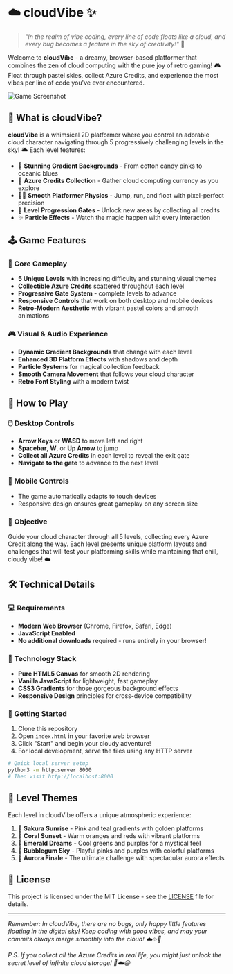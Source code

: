 # ☁️ cloudVibe ✨

> *"In the realm of vibe coding, every line of code floats like a cloud, and every bug becomes a feature in the sky of creativity!"* 🌈

Welcome to **cloudVibe** - a dreamy, browser-based platformer that combines the zen of cloud computing with the pure joy of retro gaming! 🎮 Float through pastel skies, collect Azure Credits, and experience the most vibes per line of code you've ever encountered.

![Game Screenshot](https://github.com/user-attachments/assets/305a20a2-77a2-410e-806d-e5487f12dd7e)

## 🎯 What is cloudVibe?

**cloudVibe** is a whimsical 2D platformer where you control an adorable cloud character navigating through 5 progressively challenging levels in the sky! 🌥️ Each level features:

- 🎨 **Stunning Gradient Backgrounds** - From cotton candy pinks to oceanic blues
- 💎 **Azure Credits Collection** - Gather cloud computing currency as you explore  
- 🏃‍♂️ **Smooth Platformer Physics** - Jump, run, and float with pixel-perfect precision
- 🚪 **Level Progression Gates** - Unlock new areas by collecting all credits
- ✨ **Particle Effects** - Watch the magic happen with every interaction

## 🕹️ Game Features

### 🌟 Core Gameplay
- **5 Unique Levels** with increasing difficulty and stunning visual themes
- **Collectible Azure Credits** scattered throughout each level
- **Progressive Gate System** - complete levels to advance
- **Responsive Controls** that work on both desktop and mobile devices
- **Retro-Modern Aesthetic** with vibrant pastel colors and smooth animations

### 🎮 Visual & Audio Experience  
- **Dynamic Gradient Backgrounds** that change with each level
- **Enhanced 3D Platform Effects** with shadows and depth
- **Particle Systems** for magical collection feedback
- **Smooth Camera Movement** that follows your cloud character
- **Retro Font Styling** with a modern twist

## 🎲 How to Play

### 🖱️ Desktop Controls
- **Arrow Keys** or **WASD** to move left and right
- **Spacebar**, **W**, or **Up Arrow** to jump
- **Collect all Azure Credits** in each level to reveal the exit gate
- **Navigate to the gate** to advance to the next level

### 📱 Mobile Controls  
- The game automatically adapts to touch devices
- Responsive design ensures great gameplay on any screen size

### 🎯 Objective
Guide your cloud character through all 5 levels, collecting every Azure Credit along the way. Each level presents unique platform layouts and challenges that will test your platforming skills while maintaining that chill, cloudy vibe! ☁️

## 🛠️ Technical Details

### 💻 Requirements
- **Modern Web Browser** (Chrome, Firefox, Safari, Edge)
- **JavaScript Enabled**
- **No additional downloads** required - runs entirely in your browser!

### 🔧 Technology Stack
- **Pure HTML5 Canvas** for smooth 2D rendering
- **Vanilla JavaScript** for lightweight, fast gameplay
- **CSS3 Gradients** for those gorgeous background effects
- **Responsive Design** principles for cross-device compatibility

### 🚀 Getting Started
1. Clone this repository
2. Open `index.html` in your favorite web browser
3. Click "Start" and begin your cloudy adventure!
4. For local development, serve the files using any HTTP server

```bash
# Quick local server setup
python3 -m http.server 8000
# Then visit http://localhost:8000
```

## 🌈 Level Themes

Each level in cloudVibe offers a unique atmospheric experience:

1. **🌸 Sakura Sunrise** - Pink and teal gradients with golden platforms
2. **🧡 Coral Sunset** - Warm oranges and reds with vibrant platforms  
3. **💚 Emerald Dreams** - Cool greens and purples for a mystical feel
4. **💖 Bubblegum Sky** - Playful pinks and purples with colorful platforms
5. **🌅 Aurora Finale** - The ultimate challenge with spectacular aurora effects

## 📝 License

This project is licensed under the MIT License - see the [LICENSE](LICENSE) file for details.

---

*Remember: In cloudVibe, there are no bugs, only happy little features floating in the digital sky! Keep coding with good vibes, and may your commits always merge smoothly into the cloud! ☁️✨🚀*

*P.S. If you collect all the Azure Credits in real life, you might just unlock the secret level of infinite cloud storage! 💾☁️😄*
